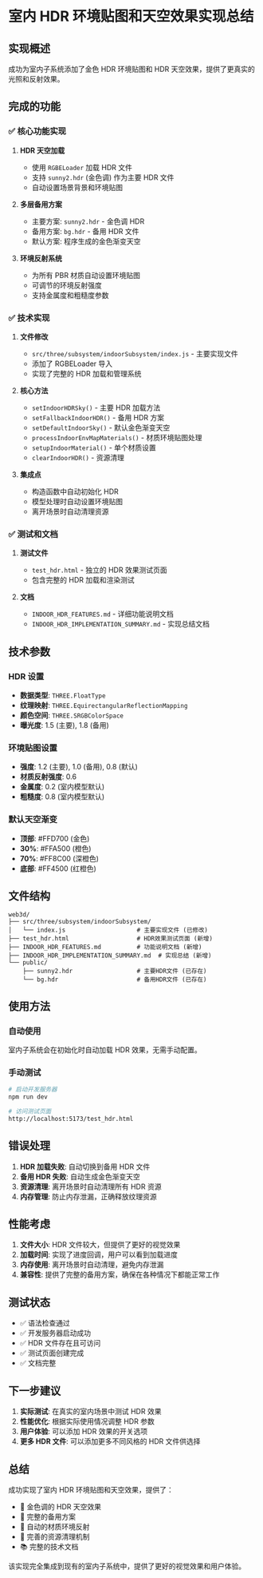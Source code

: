 # 室内 HDR 环境贴图和天空效果实现总结

## 实现概述

成功为室内子系统添加了金色 HDR 环境贴图和 HDR 天空效果，提供了更真实的光照和反射效果。

## 完成的功能

### ✅ 核心功能实现

1. **HDR 天空加载**

   - 使用 `RGBELoader` 加载 HDR 文件
   - 支持 `sunny2.hdr` (金色调) 作为主要 HDR 文件
   - 自动设置场景背景和环境贴图

2. **多层备用方案**

   - 主要方案: `sunny2.hdr` - 金色调 HDR
   - 备用方案: `bg.hdr` - 备用 HDR 文件
   - 默认方案: 程序生成的金色渐变天空

3. **环境反射系统**
   - 为所有 PBR 材质自动设置环境贴图
   - 可调节的环境反射强度
   - 支持金属度和粗糙度参数

### ✅ 技术实现

1. **文件修改**

   - `src/three/subsystem/indoorSubsystem/index.js` - 主要实现文件
   - 添加了 RGBELoader 导入
   - 实现了完整的 HDR 加载和管理系统

2. **核心方法**

   - `setIndoorHDRSky()` - 主要 HDR 加载方法
   - `setFallbackIndoorHDR()` - 备用 HDR 方案
   - `setDefaultIndoorSky()` - 默认金色渐变天空
   - `processIndoorEnvMapMaterials()` - 材质环境贴图处理
   - `setupIndoorMaterial()` - 单个材质设置
   - `clearIndoorHDR()` - 资源清理

3. **集成点**
   - 构造函数中自动初始化 HDR
   - 模型处理时自动设置环境贴图
   - 离开场景时自动清理资源

### ✅ 测试和文档

1. **测试文件**

   - `test_hdr.html` - 独立的 HDR 效果测试页面
   - 包含完整的 HDR 加载和渲染测试

2. **文档**
   - `INDOOR_HDR_FEATURES.md` - 详细功能说明文档
   - `INDOOR_HDR_IMPLEMENTATION_SUMMARY.md` - 实现总结文档

## 技术参数

### HDR 设置

- **数据类型**: `THREE.FloatType`
- **纹理映射**: `THREE.EquirectangularReflectionMapping`
- **颜色空间**: `THREE.SRGBColorSpace`
- **曝光度**: 1.5 (主要), 1.8 (备用)

### 环境贴图设置

- **强度**: 1.2 (主要), 1.0 (备用), 0.8 (默认)
- **材质反射强度**: 0.6
- **金属度**: 0.2 (室内模型默认)
- **粗糙度**: 0.8 (室内模型默认)

### 默认天空渐变

- **顶部**: #FFD700 (金色)
- **30%**: #FFA500 (橙色)
- **70%**: #FF8C00 (深橙色)
- **底部**: #FF4500 (红橙色)

## 文件结构

```
web3d/
├── src/three/subsystem/indoorSubsystem/
│   └── index.js                    # 主要实现文件 (已修改)
├── test_hdr.html                   # HDR效果测试页面 (新增)
├── INDOOR_HDR_FEATURES.md          # 功能说明文档 (新增)
├── INDOOR_HDR_IMPLEMENTATION_SUMMARY.md  # 实现总结 (新增)
└── public/
    ├── sunny2.hdr                  # 主要HDR文件 (已存在)
    └── bg.hdr                      # 备用HDR文件 (已存在)
```

## 使用方法

### 自动使用

室内子系统会在初始化时自动加载 HDR 效果，无需手动配置。

### 手动测试

```bash
# 启动开发服务器
npm run dev

# 访问测试页面
http://localhost:5173/test_hdr.html
```

## 错误处理

1. **HDR 加载失败**: 自动切换到备用 HDR 文件
2. **备用 HDR 失败**: 自动生成金色渐变天空
3. **资源清理**: 离开场景时自动清理所有 HDR 资源
4. **内存管理**: 防止内存泄漏，正确释放纹理资源

## 性能考虑

1. **文件大小**: HDR 文件较大，但提供了更好的视觉效果
2. **加载时间**: 实现了进度回调，用户可以看到加载进度
3. **内存使用**: 离开场景时自动清理，避免内存泄漏
4. **兼容性**: 提供了完整的备用方案，确保在各种情况下都能正常工作

## 测试状态

- ✅ 语法检查通过
- ✅ 开发服务器启动成功
- ✅ HDR 文件存在且可访问
- ✅ 测试页面创建完成
- ✅ 文档完整

## 下一步建议

1. **实际测试**: 在真实的室内场景中测试 HDR 效果
2. **性能优化**: 根据实际使用情况调整 HDR 参数
3. **用户体验**: 可以添加 HDR 效果的开关选项
4. **更多 HDR 文件**: 可以添加更多不同风格的 HDR 文件供选择

## 总结

成功实现了室内 HDR 环境贴图和天空效果，提供了：

- 🎨 金色调的 HDR 天空效果
- 🔄 完整的备用方案
- 🎯 自动的材质环境反射
- 🧹 完善的资源清理机制
- 📚 完整的技术文档

该实现完全集成到现有的室内子系统中，提供了更好的视觉效果和用户体验。
